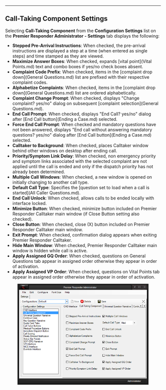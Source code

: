   ------------------------------------
  **Call-Taking Component Settings**
  ------------------------------------

Selecting **Call-Taking Component** from the **Configuration Settings**
list on the **Premier Responder Administrator** **- Settings** tab
displays the following:

-   **Stepped Pre-Arrival Instructions**: When checked, the pre-arrival
    instructions are displayed a step at a time (when entered as single
    steps) and time stamped as they are viewed.
-   **Maximize Answer Boxes**: When checked, expands [vital
    point](Vital Points.md) text and combo boxes if yes/no check
    boxes absent.
-   **Complaint Code Prefix**: When checked, items in the [complaint
    drop down](General Questions.md) list are prefixed with their
    respective complaint codes.
-   **Alphabetize Complaints**: When checked, items in the [complaint
    drop down](General Questions.md) list are ordered alphabetically.
-   **Complaint Change Prompt**: When checked, displays \"Change
    complaint? yes/no\" dialog on subsequent [complaint
    selection](General Questions.md).
-   **End Call Prompt**: When checked, displays \"End Call? yes/no\"
    dialog after [End Call button](Ending a Case.md) selected.
-   **Force End Call Prompt**: When checked and mandatory questions have
    not been answered, displays \"End call without answering mandatory
    questions? yes/no\" dialog after [End Call
    button](Ending a Case.md) selected.
-   **Calltaker to Background**: When checked, places Calltaker window
    behind other windows on desktop after ending call.
-   **Priority/Symptom Link Delay**: When checked, non emergency
    priority and symptom links associated with the selected complaint
    are not applied until the call is ended and only if the dispatch
    priority has not already been determined.
-   **Multiple Call Windows**: When checked, a new window is opened on
    initially changing to another call type.
-   **Default Call Type**: Specifies the [question set to load when a
    call is started](All Caller Questions.md).
-   **End Call Unlock**: When checked, allows calls to be ended locally
    with interface locked.
-   **Minimize Button**: When checked, minimize button included on
    Premier Responder Calltaker main window (if Close Button setting
    also checked).
-   **Close Button**: When checked, close (X) button included on Premier
    Responder Calltaker main window.
-   **Exit Prompt**: When checked, confirmation dialog appears when
    exiting Premier Responder Calltaker.
-   **Hide Main Window**: When checked, Premier Responder Calltaker main
    window is hidden while call is active.
-   **Apply Assigned GQ Order**: When checked, questions on General
    Questions tab appear in assigned order otherwise they appear in
    order of activation.
-   **Apply Assigned VP Order**: When checked, questions on Vital Points
    tab appear in assigned order otherwise they appear in order of
    activation.

<figure><img src=".gitbook/assets/Call-Taking Component Settings_files/Image001.png" alt=""><figcaption></figcaption></figure> 
